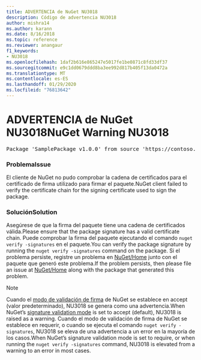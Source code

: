 ```yaml
---
title: ADVERTENCIA de NuGet NU3018
description: Código de advertencia NU3018
author: mishra14
ms.author: karann
ms.date: 8/16/2018
ms.topic: reference
ms.reviewer: anangaur
f1_keywords:
- NU3018
ms.openlocfilehash: 1daf2b616e865247e5017fe1be0871c8fd33df37
ms.sourcegitcommit: e9c1dd0679ddd8ba3ee992d817b405f13da0472a
ms.translationtype: MT
ms.contentlocale: es-ES
ms.lasthandoff: 01/29/2020
ms.locfileid: "76813642"
---
```

# <a name="nuget-warning-nu3018"></a><span data-ttu-id="7220e-103">ADVERTENCIA de NuGet NU3018</span><span class="sxs-lookup"><span data-stu-id="7220e-103">NuGet Warning NU3018</span></span>

<pre>Package 'SamplePackage v1.0.0' from source 'https://contoso.com/index.json': The primary signature found a chain building issue: A certificate chain processed, but terminated in a root certificate which is not trusted by the trust provider.</pre>

### <a name="issue"></a><span data-ttu-id="7220e-104">Problema</span><span class="sxs-lookup"><span data-stu-id="7220e-104">Issue</span></span>

<span data-ttu-id="7220e-105">El cliente de NuGet no pudo comprobar la cadena de certificados para el certificado de firma utilizado para firmar el paquete.</span><span class="sxs-lookup"><span data-stu-id="7220e-105">NuGet client failed to verify the certificate chain for the signing certificate used to sign the package.</span></span>


### <a name="solution"></a><span data-ttu-id="7220e-106">Solución</span><span class="sxs-lookup"><span data-stu-id="7220e-106">Solution</span></span>

<span data-ttu-id="7220e-107">Asegúrese de que la firma del paquete tiene una cadena de certificados válida.</span><span class="sxs-lookup"><span data-stu-id="7220e-107">Please ensure that the package signature has a valid certificate chain.</span></span> <span data-ttu-id="7220e-108">Puede comprobar la firma del paquete ejecutando el comando `nuget verify -signatures` en el paquete.</span><span class="sxs-lookup"><span data-stu-id="7220e-108">You can verify the package signature by running the `nuget verify -signatures` command on the package.</span></span> <span data-ttu-id="7220e-109">Si el problema persiste, registre un problema en [NuGet/Home](https://github.com/NuGet/Home/issues) junto con el paquete que generó este problema.</span><span class="sxs-lookup"><span data-stu-id="7220e-109">If the problem persists, then please file an issue at [NuGet/Home](https://github.com/NuGet/Home/issues) along with the package that generated this problem.</span></span>


> [!Note]
> <span data-ttu-id="7220e-110">Cuando el [modo de validación de firma](../../consume-packages/installing-signed-packages.md#configure-package-signature-requirements) de NuGet se establece en accept (valor predeterminado), NU3018 se genera como una advertencia.</span><span class="sxs-lookup"><span data-stu-id="7220e-110">When NuGet’s [signature validation mode](../../consume-packages/installing-signed-packages.md#configure-package-signature-requirements) is set to accept (default), NU3018 is raised as a warning.</span></span> <span data-ttu-id="7220e-111">Cuando el modo de validación de firma de NuGet se establece en requerir, o cuando se ejecuta el comando `nuget verify -signatures`, NU3018 se eleva de una advertencia a un error en la mayoría de los casos.</span><span class="sxs-lookup"><span data-stu-id="7220e-111">When NuGet’s signature validation mode is set to require, or when running the `nuget verify -signatures` command, NU3018 is elevated from a warning to an error in most cases.</span></span> 
